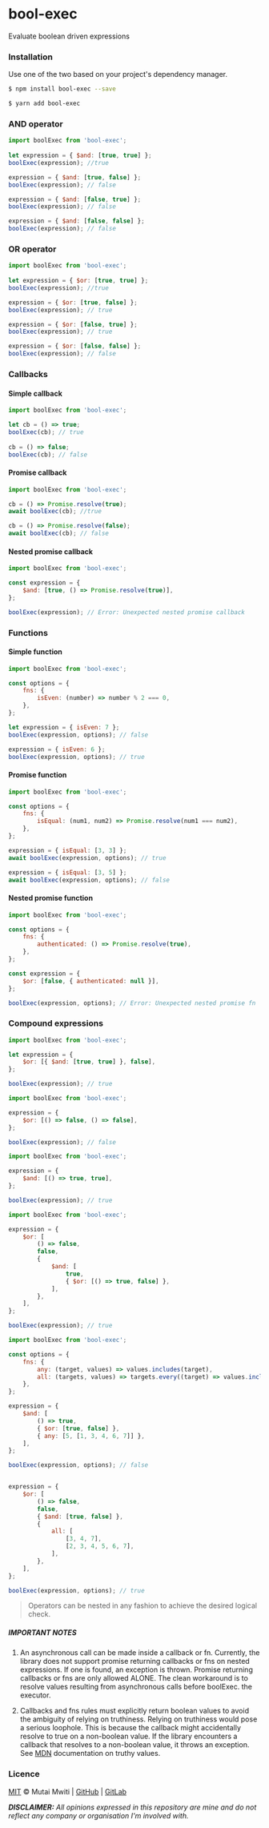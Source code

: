 # bool-exec
Evaluate boolean driven expressions


### Installation

Use one of the two based on your project's dependency manager.

```bash
$ npm install bool-exec --save

$ yarn add bool-exec
```

### AND operator

```javascript
import boolExec from 'bool-exec';
    
let expression = { $and: [true, true] };
boolExec(expression); //true

expression = { $and: [true, false] };
boolExec(expression); // false

expression = { $and: [false, true] };
boolExec(expression); // false

expression = { $and: [false, false] };
boolExec(expression); // false
```

### OR operator

```javascript
import boolExec from 'bool-exec';
    
let expression = { $or: [true, true] };
boolExec(expression); //true

expression = { $or: [true, false] };
boolExec(expression); // true

expression = { $or: [false, true] };
boolExec(expression); // true

expression = { $or: [false, false] };
boolExec(expression); // false
```

### Callbacks

#### Simple callback
```javascript
import boolExec from 'bool-exec';

let cb = () => true;
boolExec(cb); // true
    
cb = () => false;
boolExec(cb); // false
```

#### Promise callback
```javascript
import boolExec from 'bool-exec';

cb = () => Promise.resolve(true);
await boolExec(cb); //true

cb = () => Promise.resolve(false);
await boolExec(cb); // false
```

#### Nested promise callback
```javascript
import boolExec from 'bool-exec';

const expression = {
    $and: [true, () => Promise.resolve(true)],
};

boolExec(expression); // Error: Unexpected nested promise callback
```


### Functions

#### Simple function
```javascript
import boolExec from 'bool-exec';

const options = {
    fns: {
        isEven: (number) => number % 2 === 0,
    },
};

let expression = { isEven: 7 };
boolExec(expression, options); // false

expression = { isEven: 6 };
boolExec(expression, options); // true
```

#### Promise function
```javascript
import boolExec from 'bool-exec';

const options = {
    fns: {
        isEqual: (num1, num2) => Promise.resolve(num1 === num2),
    },
};

expression = { isEqual: [3, 3] };
await boolExec(expression, options); // true

expression = { isEqual: [3, 5] };
await boolExec(expression, options); // false
```

#### Nested promise function
```javascript
import boolExec from 'bool-exec';

const options = {
    fns: {
        authenticated: () => Promise.resolve(true),
    },
};

const expression = {
    $or: [false, { authenticated: null }],
};

boolExec(expression, options); // Error: Unexpected nested promise fn
```

### Compound expressions
```javascript
import boolExec from 'bool-exec';

let expression = {
    $or: [{ $and: [true, true] }, false],
};

boolExec(expression); // true
```

```javascript
import boolExec from 'bool-exec';

expression = {
    $or: [() => false, () => false],
};

boolExec(expression); // false
```

```javascript
import boolExec from 'bool-exec';

expression = {
    $and: [() => true, true],
};

boolExec(expression); // true
```

```javascript
import boolExec from 'bool-exec';

expression = {
    $or: [
        () => false,
        false,
        {
            $and: [
                true,
                { $or: [() => true, false] },
            ],
        },
    ],
};

boolExec(expression); // true
```

```javascript
import boolExec from 'bool-exec';

const options = {
    fns: {
        any: (target, values) => values.includes(target),
        all: (targets, values) => targets.every((target) => values.includes(target)),
    },
};

expression = {
    $and: [
        () => true,
        { $or: [true, false] },
        { any: [5, [1, 3, 4, 6, 7]] },
    ],
};

boolExec(expression, options); // false


expression = {
    $or: [
        () => false,
        false,
        { $and: [true, false] },
        {
            all: [
                [3, 4, 7],
                [2, 3, 4, 5, 6, 7],
            ],
        },
    ],
};

boolExec(expression, options); // true
```

> Operators can be nested in any fashion to achieve the desired logical check.

##### IMPORTANT NOTES

1. An asynchronous call can be made inside a callback or fn. Currently, the library does not support promise returning 
   callbacks or fns on nested expressions. If one is found, an exception is thrown. Promise returning callbacks or fns 
   are only allowed ALONE. The clean workaround is to resolve values resulting from asynchronous calls before boolExec.
   the executor.

2. Callbacks and fns rules must explicitly return boolean values to avoid the ambiguity of relying on truthiness. 
   Relying on truthiness would pose a serious loophole. This is because the callback might accidentally resolve to true
   on a non-boolean value. If the library encounters a callback that resolves to a non-boolean value, it throws an
   exception. See [MDN](https://developer.mozilla.org/en-US/docs/Glossary/Truthy) documentation on truthy values.


### Licence

[MIT](https://mit-license.org/) © Mutai Mwiti |
[GitHub](https://github.com/mutaimwiti) |
[GitLab](https://gitlab.com/mutaimwiti)

_**DISCLAIMER:**_
_All opinions expressed in this repository are mine and do not reflect any company or organisation I'm involved with._

